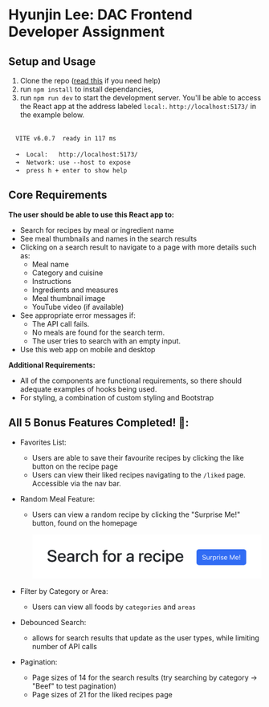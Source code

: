 # Hyunjin Lee: DAC Frontend Developer Assignment

## Setup and Usage

1. Clone the repo ([read this](https://docs.github.com/en/repositories/creating-and-managing-repositories/cloning-a-repository) if you need help)
2. run `npm install` to install dependancies,
3. run `npm run dev` to start the development server. You'll be able to access the React app at the address labeled `local:`. `http://localhost:5173/` in the example below.

```

  VITE v6.0.7  ready in 117 ms

  ➜  Local:   http://localhost:5173/
  ➜  Network: use --host to expose
  ➜  press h + enter to show help
```

## Core Requirements

**The user should be able to use this React app to:**

- Search for recipes by meal or ingredient name
- See meal thumbnails and names in the search results
- Clicking on a search result to navigate to a page with more details such as:
  - Meal name
  - Category and cuisine
  - Instructions
  - Ingredients and measures
  - Meal thumbnail image
  - YouTube video (if available)
- See appropriate error messages if:
  - The API call fails.
  - No meals are found for the search term.
  - The user tries to search with an empty input.
- Use this web app on mobile and desktop

**Additional Requirements:**

- All of the components are functional requirements, so there should adequate examples of hooks being used.
- For styling, a combination of custom styling and Bootstrap

## All 5 Bonus Features Completed! 🎉:

- Favorites List:

  - Users are able to save their favourite recipes by clicking the like button on the recipe page
  - Users can view their liked recipes navigating to the `/liked` page. Accessible via the nav bar.

- Random Meal Feature:

  - Users can view a random recipe by clicking the "Surprise Me!" button, found on the homepage

    ![alt text](image.png)

- Filter by Category or Area:

  - Users can view all foods by `categories` and `areas`

- Debounced Search:

  - allows for search results that update as the user types, while limiting number of API calls

- Pagination:
  - Page sizes of 14 for the search results (try searching by category -> "Beef" to test pagination)
  - Page sizes of 21 for the liked recipes page
